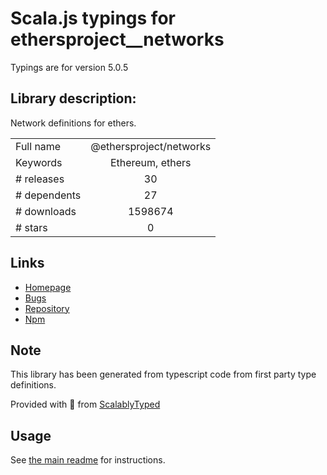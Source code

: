 
# Scala.js typings for ethersproject__networks

Typings are for version 5.0.5

## Library description:
Network definitions for ethers.

|                    |                 |
| ------------------ | :-------------: |
| Full name          | @ethersproject/networks |
| Keywords           | Ethereum, ethers |
| # releases         | 30 |
| # dependents       | 27 |
| # downloads        | 1598674 |
| # stars            | 0 |

## Links
- [Homepage](https://github.com/ethers-io/ethers.js#readme)
- [Bugs](https://github.com/ethers-io/ethers.js/issues)
- [Repository](https://github.com/ethers-io/ethers.js)
- [Npm](https://www.npmjs.com/package/%40ethersproject%2Fnetworks)
    


## Note
This library has been generated from typescript code from first party type definitions.

Provided with :purple_heart: from [ScalablyTyped](https://github.com/oyvindberg/ScalablyTyped)

## Usage
See [the main readme](../../readme.md) for instructions.


